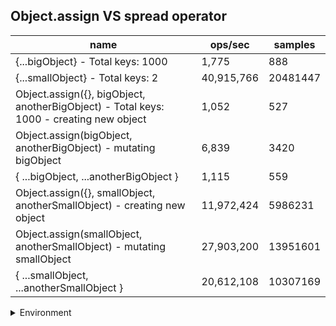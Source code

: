 ## Object.assign VS spread operator

|name|ops/sec|samples|
|-|-|-|
|{...bigObject} - Total keys: 1000|1,775|888|
|{...smallObject} - Total keys: 2|40,915,766|20481447|
|Object.assign({}, bigObject, anotherBigObject) - Total keys: 1000 - creating new object|1,052|527|
|Object.assign(bigObject, anotherBigObject) - mutating bigObject|6,839|3420|
|{ ...bigObject, ...anotherBigObject }|1,115|559|
|Object.assign({}, smallObject, anotherSmallObject) - creating new object|11,972,424|5986231|
|Object.assign(smallObject, anotherSmallObject) - mutating smallObject|27,903,200|13951601|
|{ ...smallObject, ...anotherSmallObject }|20,612,108|10307169|


<details>
<summary>Environment</summary>

* __Machine:__ linux x64 | 4 vCPUs | 7.6GB Mem
* __Run:__ Fri Oct 17 2025 17:03:52 GMT+0000 (Coordinated Universal Time)
* __Node:__ `v22.0.0`
</details>

<!--
{"environment":{"platform":"linux","arch":"x64","cpus":4,"totalMemory":7.59783935546875},"benchmarks":[{"name":"{...bigObject} - Total keys: 1000","samples":888,"opsSec":1775.7519487617815},{"name":"{...smallObject} - Total keys: 2","samples":20481447,"opsSec":40915766.810629845},{"name":"Object.assign({}, bigObject, anotherBigObject) - Total keys: 1000 - creating new object","samples":527,"opsSec":1052.3643689936778},{"name":"Object.assign(bigObject, anotherBigObject) - mutating bigObject","samples":3420,"opsSec":6839.743413865573},{"name":"{ ...bigObject, ...anotherBigObject }","samples":559,"opsSec":1115.4752600677689},{"name":"Object.assign({}, smallObject, anotherSmallObject) - creating new object","samples":5986231,"opsSec":11972424.837593306},{"name":"Object.assign(smallObject, anotherSmallObject) - mutating smallObject","samples":13951601,"opsSec":27903200.549033567},{"name":"{ ...smallObject, ...anotherSmallObject }","samples":10307169,"opsSec":20612108.182136856}]}-->
